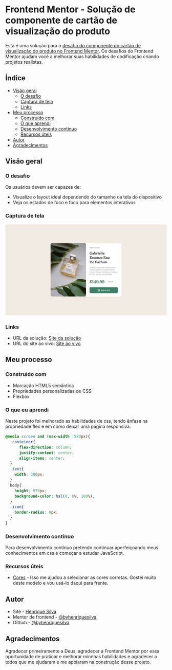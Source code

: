 # Frontend Mentor - Solução de componente de cartão de visualização do produto

Esta é uma solução para o [desafio do componente do cartão de visualização do produto no Frontend Mentor](https://www.frontendmentor.io/challenges/product-preview-card-component-GO7UmttRfa). Os desafios do Frontend Mentor ajudam você a melhorar suas habilidades de codificação criando projetos realistas.

## Índice

- [Visão geral](#visão-geral)
  - [O desafio](#the-challenge)
  - [Captura de tela](#captura-de-tela)
  - [Links](#links)
- [Meu processo](#meu-processo)
  - [Construído com](#construído-com)
  - [O que aprendi](#o-que-aprendi)
  - [Desenvolvimento contínuo](#desenvolvimento-contínuo)
  - [Recursos úteis](#useful-resources)
- [Autor](#autor)
- [Agradecimentos](#agradecimentos)

## Visão geral

### O desafio

Os usuários devem ser capazes de:

- Visualize o layout ideal dependendo do tamanho da tela do dispositivo
- Veja os estados de foco e foco para elementos interativos

### Captura de tela

![](./images/site.png)

### Links

- URL da solução: [Site da solução](https://www.frontendmentor.io/solutions/responsive-product-preview-card-L6ui1EBPw6)
- URL do site ao vivo: [Site ao vivo](https://byhenriquesilva.github.io/Produto-card/)

## Meu processo

### Construído com

- Marcação HTML5 semântica
- Propriedades personalizadas de CSS
- Flexbox

### O que eu aprendi

Neste projeto foi melhorado as habilidades de css, tendo ênfase na propriedade flex e em como deixar uma página responsiva.


``` css
@media screen and (max-width :580px){
  .conteiner{
      flex-direction: column;
      justify-content: center;
      align-items: center;   
  }
  .text{
    width: 300px;
  }
  body{
    height: 970px;
    background-color: hsl(0, 0%, 100%);
  }
  .icon{
    border-radius: 0px;
  }
}
```

### Desenvolvimento contínuo

Para desenvolvimento contínuo pretendo continuar aperfeiçoando meus conhecimentos em css e começar a estudar JavaScript.

### Recursos úteis

- [Cores](https://convertingcolors.com/hsl-color-228_12_50.html) - Isso me ajudou a selecionar as cores corretas. Gostei muito deste modelo e vou usá-lo daqui para frente.

## Autor

- Site - [Henrique Silva](https://profilehs.netlify.app/)
- Mentor de frontend - [@byhenriquesilva](https://www.frontendmentor.io/profile/byhenriquesilva)
- Github - [@byhenriquesilva](https://github.com/byhenriquesilva)

## Agradecimentos

Agradecer primeiramente a Deus, agradecer a Frontend Mentor por essa oportunidade de praticar e melhorar minnhas habilidades e agradecer a todos que me ejudaram e me apoiaram na  construção desse projeto.
